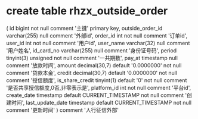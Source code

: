 # create table rhzx_outside_order
(
	id bigint not null comment '主键'
		primary key,
	outside_order_id varchar(255) null comment '外部id',
	order_id int not null comment '订单id',
	user_id int not null comment '用户id',
	user_name varchar(32) null comment '用户姓名',
	id_card_no varchar(255) null comment '身份证号码',
	period tinyint(3) unsigned not null comment '一共期数',
	pay_at timestamp null comment '放款时间',
	amount decimal(30,7) default '0.0000000' not null comment '贷款本金',
	credit decimal(30,7) default '0.0000000' not null comment '授信额度',
	is_share_credit tinyint(1) default '0' not null comment '是否共享授信额度,0否,非零表示是',
	platform_id int not null comment '平台id',
	create_date timestamp default CURRENT_TIMESTAMP not null comment '创建时间',
	last_update_date timestamp default CURRENT_TIMESTAMP not null comment '更新时间'
)
comment '人行征信外部'

